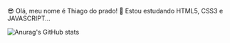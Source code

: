😎 Olá, meu nome é Thiago do prado!
📖 Estou estudando HTML5, CSS3 e JAVASCRIPT...

![Anurag's GitHub stats](https://github-readme-stats.vercel.app/api?username=ThiagoP87&show_icons=true&theme=dracula)


